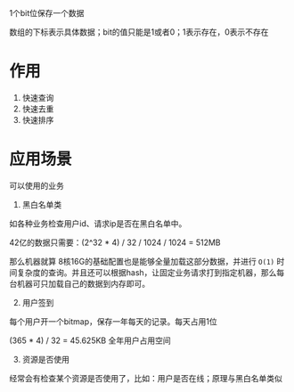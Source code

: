 1个bit位保存一个数据

数组的下标表示具体数据；bit的值只能是1或者0；1表示存在，0表示不存在

# 作用

1. 快速查询
2. 快速去重
3. 快速排序

# 应用场景

可以使用的业务

1. 黑白名单类

如各种业务检查用户id、请求ip是否在黑白名单中。

42亿的数据只需要：(2^32 * 4) / 32 / 1024 / 1024 = 512MB

那么机器就算 8核16G的基础配置也是能够全量加载这部分数据，并进行 `O(1)` 时间复杂度的查询。并且还可以根据hash，让固定业务请求打到指定机器，那么每台机器可只加载自己的数据到内存即可。

2. 用户签到

每个用户开一个bitmap，保存一年每天的记录。每天占用1位

(365 * 4) / 32 = 45.625KB 全年用户占用空间

3. 资源是否使用

经常会有检查某个资源是否使用了，比如：用户是否在线；原理与黑白名单类似